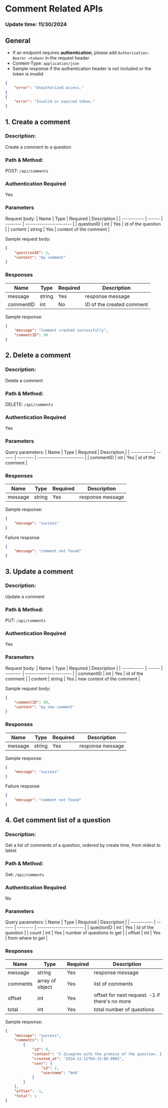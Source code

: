 # Comment Related APIs

### Update time: 11/30/2024

## General

- If an endpoint requires **authentication**, please add `Authorization: Bearer <token>` in the request header
- Content-Type: `application/json`
- Sample response if the authentication header is not included or the token is invalid

```Json
{
    "error": "Unauthorized access."
}
{
    "error": "Invalid or expired token."
}
```

## 1. Create a comment

### Description:

Create a comment to a question

### Path & Method:

POST: `/api/comments`

### Authentication Required

Yes

### Parameters

Request body:
| Name | Type | Required | Description |
| ----------- | ------ | -------- | ----------------------- |
| questionID | int | Yes | id of the question |
| content | string | Yes | content of the comment |

Sample request body:

```Json
{
    "questionID": 2,
    "content": "my comment"
}
```

### Responses

| Name      | Type   | Required | Description               |
| --------- | ------ | -------- | ------------------------- |
| message   | string | Yes      | response message          |
| commentID | int    | No       | ID of the created comment |

Sample response:

```Json
{
    "message": "Comment created successfully",
    "commentID": 30
}
```

## 2. Delete a comment

### Description:

Delete a comment

### Path & Method:

DELETE: `/api/comments`

### Authentication Required

Yes

### Parameters

Query parameters:
| Name | Type | Required | Description |
| ----------- | ------ | -------- | ----------------------- |
| commentID | int | Yes | id of the comment |

### Responses

| Name    | Type   | Required | Description      |
| ------- | ------ | -------- | ---------------- |
| message | string | Yes      | response message |

Sample response:

```Json
{
    "message": "success"
}
```

Failure response

```Json
{
    "message": "comment not found"
}
```

## 3. Update a comment

### Description:

Update a comment

### Path & Method:

PUT: `/api/comments`

### Authentication Required

Yes

### Parameters

Request body:
| Name | Type | Required | Description |
| ----------- | ------ | -------- | ----------------------- |
| commentID | int | Yes | id of the comment |
| content | string | Yes | new content of the comment |

Sample request body:

```Json
{
    "commentID": 30,
    "content": "my new comment"
}
```

### Responses

| Name    | Type   | Required | Description      |
| ------- | ------ | -------- | ---------------- |
| message | string | Yes      | response message |

Sample response:

```Json
{
    "message": "success"
}
```

Failure response

```Json
{
    "message": "comment not found"
}
```

## 4. Get comment list of a question

### Description:

Get a list of comments of a question, ordered by create time, from oldest to latest

### Path & Method:

Get: `/api/comments`

### Authentication Required

No

### Parameters

Query parameters:
| Name | Type | Required | Description |
| ----------- | ------ | -------- | ----------------------- |
| questionID | int | Yes | Id of the question |
| count | int | Yes | number of questions to get |
| offset | int | Yes | from where to get |

### Responses

| Name     | Type            | Required | Description                                    |
| -------- | --------------- | -------- | ---------------------------------------------- |
| message  | string          | Yes      | response message                               |
| comments | array of object | Yes      | list of comments                               |
| offset   | int             | Yes      | offset for next request. -1 if there's no more |
| total    | int             | Yes      | total number of questions                      |

Sample response:

```Json
{
    "message": "success",
    "comments": [
        {
            "id": 9,
            "content": "I disagree with the premise of the question. I think there are other factors to consider.",
            "created_at": "2024-11-12T04:15:00.000Z",
            "user": {
                "id": 2,
                "username": "bob"
            }
        }
    ],
    "offset": -1,
    "total": 1
}

```
